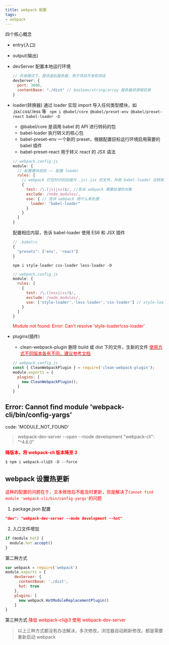 ```yaml
---
title: webpack 配置
tags:
- webpack
---
```

四个核心概念
* entry(入口)
* output(输出)
* devServer
  配置本地运行环境
  ```javascript
  // 开发模式下，提供虚拟服务器，用于项目开发和测试
  devServer: {
    port: 3000,
    contentBase: "./dist" // boolean/string/array 服务器资源根目录
  }
  ```
* loader(转换器)
  通过 loader 实现 import 导入任何类型模块，如 .jsx/.css/.less 等
  ` npm i @babel/core @babel/preset-env @babel/preset-react babel-loader -D`
    * @babel/core 是调用 babel 的 API 进行转码的包
    * babel-loader 执行转义的核心包
    * babel-preset-env 一个新的 preset，根据配置目标运行环境启用需要的 babel 插件
    * babel-preset-react 用于转义 react 的 JSX 语法

  ```javascript
  // webpack.config.js
  module: {
    // 配置模块规则 —— 配置 loader
    rules: [
      // webpack 打包时识别后缀为 .js|.jsx 的文件，并用 babel-loader 去转换
      {
        test: /\.(js|jsx)$/, //告诉 webpack 需要处理的对象
        exclude: /node_modules/,
        use: { // 告诉 webpack 用什么来处理
          loader: "babel-loader"
        }
      }
    ]
  }
  ```
  配置相应内容，告诉 babel-loader 使用 ES6 和 JSX 插件
  ```javascript
  // .babelrc
  {
    "presets": ['env', 'react']
  }
  ```
  `npm i style-loader css-loader less-loader -D`
  ```javascript
  // webpack.config.js
  module: {
    rules: [
      {
        test: /\.(less|css)$/,
        exclude: /node_modules/,
        use: ['style-loader','less-loader','css-loader'] // style-loader!less-loader 同时运行两个 loader
      }
    ]
  }
  ```
  <font color="red">Module not found: Error: Can't resolve 'style-loader!css-loader'</font>
* plugins(插件)
    * clean-webpack-plugin 删除 build 或 dist 下的文件，生新的文件
      [<font color="red">使用方式不同版本各有不同，建议参考文档</font>](https://www.npmjs.com/package/clean-webpack-plugin)
  ```javascript
  // webpack.config.js
  const { CleanWebpackPlugin } = require('clean-webpack-plugin');
  module.exports = {
    plugins: [
      new CleanWebpackPlugin();
    ]
  }
  ```

<!-- more -->

## Error: Cannot find module 'webpack-cli/bin/config-yargs'
code: 'MODULE_NOT_FOUND'
> webpack-dev-server --open --mode development
"webpack-cli": "^4.6.0"

<font color="red">**降版本，将 webpack-cli 版本降至 3**</font>
```
$ npm i webpack-cli@3 -D --force
```

## webpack 设置热更新
<font color="red">这种的配置的问题在于，文本修改后不能及时更新，但是解决了`Cannot find module 'webpack-cli/bin/config-yargs'`的问题</font>
1. package.json 配置
```json
"dev": "webpack-dev-server --mode development --hot"
```
2. 入口文件增加
```javascript
if (module.hot) {
  module.hot.accept()
}
```
第二种方式
```javascript
var webpack = require('webpack')
module.exports = {
    devServer: {
      contentBase: './dist',
      hot: true
    },
    plugins: [
      new webpack.HotModuleReplacementPlugin()
    ]
}
```
第三种方式
<font color="red">降低 webpack-cli@3 使用 webpack-dev-server</font>
> 以上三种方式都没有办法解决，多次修改，浏览器自动刷新修改。都是需要重新启动 webpack